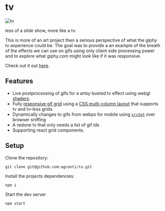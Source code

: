 # tv
![tv](https://media.giphy.com/media/l4FGIUP7ctUBrk0W4/giphy.gif)

less of a slide show, more like a tv.

This is more of an art project then a serious perspective of what the giphy tv experience could be. The goal was to provide a an example of the breath of the effects we can use on gifs using only client side processing power and to explore what giphy.com might look like if it was responsive.

Check out it out [here](https://agconti.github.io/tv/).

## Features
- Live postprocessing of gifs for a _artsy_ busted tv effect using webgl [shaders](https://github.com/agconti/tv/blob/master/src/tv/TVShader.js).
- Fully [responsive gif grid](https://github.com/agconti/tv/blob/master/src/grid/ml.css) using a [CSS multi-column layout](https://developer.mozilla.org/en-US/docs/Web/CSS/CSS_Columns/Using_multi-column_layouts) that supports tv and tv-less grids.
- Dynamically changes to gifs from webps for mobile using [`srcSet`](https://github.com/agconti/tv/blob/0a046cf845ef6e601f7668e3fd9e4157907fa245/src/grid/GridItem.js#L26-L29) over browser sniffing
- A redone tv that only needs a list of gif ids
- Supporting react grid components.

## Setup

Clone the repository:
```
git clone git@github.com:agconti/tv.git
```

Install the projects dependencies:
```
npm i
```

Start the dev server
```
npm start
```
